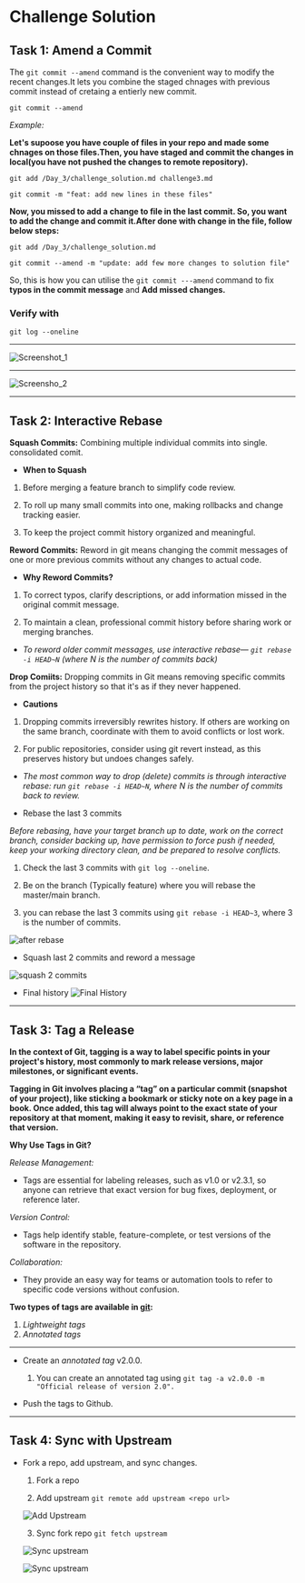 # Challenge Solution

## Task 1: Amend a Commit

The `git commit --amend` command is the convenient way to modify the recent changes.It lets you combine the staged chnages with previous commit instead of cretaing a entierly new commit.

```
git commit --amend

```

*Example:*

**Let's supoose you have couple of files in your repo and made some chnages on those files.Then, you have staged and commit the changes in local(you have not pushed the changes to remote repository).**

```
git add /Day_3/challenge_solution.md challenge3.md

git commit -m "feat: add new lines in these files"

```

**Now, you missed to add a change to file in the last commit. So, you want to add the change and commit it.After done with change in the file, follow below steps:**

```
git add /Day_3/challenge_solution.md

git commit --amend -m "update: add few more changes to solution file"
```

So, this is how you can utilise the `git commit ---amend` command to fix **typos in the commit message** and **Add missed changes.**

### Verify with

`git log --oneline`

---

![Screenshot_1](Day_3_1.png)

---

![Screensho_2](Day_3_4.png)

---


## Task 2: Interactive Rebase

**Squash Commits:** Combining multiple individual commits into single. consolidated comit.

 - **When to Squash**

  1. Before merging a feature branch to simplify code review.

  2. To roll up many small commits into one, making rollbacks and change tracking easier.

  3. To keep the project commit history organized and meaningful.


**Reword Commits:** Reword in git means changing the commit messages of  one or more previous commits without any changes to actual code.

 - **Why Reword Commits?**

  1. To correct typos, clarify descriptions, or add information missed in the original commit message.

  2. To maintain a clean, professional commit history before sharing work or merging branches.

 - *To reword older commit messages, use interactive rebase— `git rebase -i HEAD~N` (where N is the number of commits back)*


**Drop Comiits:**  Dropping commits in Git means removing specific commits from the project history so that it's as if they never happened.

 - **Cautions**

 1. Dropping commits irreversibly rewrites history. If others are working on the same branch, coordinate with them to avoid conflicts or lost work.

 2. For public repositories, consider using git revert instead, as this preserves history but undoes changes safely.


 - *The most common way to drop (delete) commits is through interactive rebase: run `git rebase -i HEAD~N`, where N is the number of commits back to review.*


 - Rebase the last 3 commits

 *Before rebasing, have your target branch up to date, work on the correct branch, consider backing up, have permission to force push if needed, keep your working directory clean, and be prepared to resolve conflicts.*

  1. Check the last 3 commits with `git log --oneline`.

  2. Be on the branch (Typically feature) where you will rebase the master/main branch.

  3. you can rebase the last 3 commits using `git rebase -i HEAD~3`, where 3 is the number of commits.
  
  ![after rebase](Day3_4.png)


 - Squash last 2 commits and reword a message

  ![squash 2 commits](Day_3_6.png)

   
 - Final history
  ![Final History](Day_3_7.png)
  
---

## Task 3: Tag a Release

 **In the context of Git, tagging is a way to label specific points in your project's history, most commonly to mark release versions, major milestones, or significant events.**

 **Tagging in Git involves placing a “tag” on a particular commit (snapshot of your project), like sticking a bookmark or sticky note on a key page in a book. Once added, this tag will always point to the exact state of your repository at that moment, making it easy to revisit, share, or reference that version.**


 **Why Use Tags in Git?**
  
  *Release Management:*
  - Tags are essential for labeling releases, such as v1.0 or v2.3.1, so anyone can retrieve that exact version for bug fixes, deployment, or reference later.

  *Version Control:*
  - Tags help identify stable, feature-complete, or test versions of the software in the repository.

  *Collaboration:*
  - They provide an easy way for teams or automation tools to refer to specific code versions without confusion.

  **Two types of tags are available in [git](https://git-scm.com/book/en/v2/Git-Basics-Tagging):**
   1. *Lightweight tags*
   2. *Annotated tags*

---

 - Create an *annotated tag* v2.0.0.

   1. You can create an annotated tag using `git tag -a v2.0.0 -m "Official release of version 2.0".`
    
 - Push the tags to Github.

---

## Task 4: Sync with Upstream

 - Fork a repo, add upstream, and sync changes.

   1. Fork a repo 

   2. Add upstream `git remote add upstream <repo url>`

     ![Add Upstream](Day_3_9.png)     

   3. Sync fork repo `git fetch upstream`

     ![Sync upstream](Day_3_11.png)

     ![Sync upstream](Day_3_11.png)



